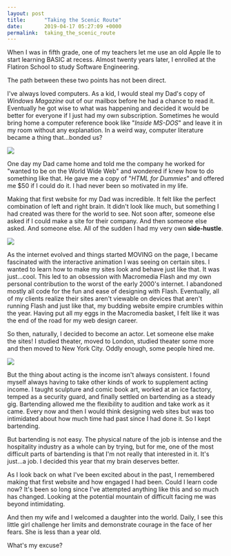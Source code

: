 ```yaml
---
layout: post
title:      "Taking the Scenic Route"
date:       2019-04-17 05:27:09 +0000
permalink:  taking_the_scenic_route
---
```



When I was in fifth grade, one of my teachers let me use an old Apple IIe to start learning BASIC at recess.   Almost twenty years later, I enrolled at the Flatiron School to study Software Engineering.  

The path between these two points has not been direct.

I've always loved computers.  As a kid, I would steal my Dad's copy of *Windows Magazine* out of our mailbox before he had a chance to read it.  Eventually he got wise to what was happening and decided it would be better for everyone if I just had my own subscription.  Sometimes he would bring home a computer reference book like "*Inside MS-DOS*" and leave it in my room without any explanation. In a weird way, computer literature became a thing that...bonded us?

![](https://media.giphy.com/media/3dq1QIQuGxK24Q50wd/giphy.gif)

One day my Dad came home and told me the company he worked for "wanted to be on the World Wide Web" and wondered if knew how to do something like that.  He gave me a copy of "*HTML for Dummies*" and offered me $50 if I could do it.  I had never been so motivated in my life.    

Making that first website for my Dad was incredible.  It felt like the perfect combination of left and right brain.  It didn't look like much, but something I had created was there for the world to see.  Not soon after, someone else asked if I could make a site for their company.  And then someone else asked.  And someone else.  All of the sudden I had my very own **side-hustle**.

![](https://media.giphy.com/media/1ldHRxMBsf3IA/giphy.gif)

As the internet evolved and things started MOVING on the page, I became fascinated with the interactive animation I was seeing on certain sites.  I wanted to learn how to make my sites look and behave just like that.  It was just...cool.  This led to an obsession with Macromedia Flash and my own personal contribution to the worst of the early 2000's internet.  I abandoned mostly all code for the fun and ease of designing with Flash.  Eventually, all of my clients realize their sites aren't viewable on devices that aren't running Flash and just like that, my budding website empire crumbles within the year.  Having put all my eggs in the Macromedia basket, I felt like it was the end of the road for my web design career.

So then, naturally, I decided to become an actor.  Let someone else make the sites!  I studied theater, moved to London, studied theater some more and then moved to New York City.  Oddly enough, some people hired me.  

![](https://media.giphy.com/media/l2JefKf4dbJi1YCIg/giphy.gif)

But the thing about acting is the income isn't always consistent.  I found myself always having to take other kinds of work to supplement acting income.   I taught sculpture and comic book art, worked at an ice factory, temped as a security guard, and finally settled on bartending as a steady gig.  Bartending allowed me the flexibility to audition and take work as it came.  Every now and then I would think designing web sites but was too intimidated about how much time had past since I had done it.  So I kept bartending. 

But bartending is not easy.  The physical nature of the job is intense and the hospitality industry as a whole can by trying, but for me, one of the most difficult parts of bartending is that I'm not really that interested in it.  It's just...a job.  I decided this year that my brain deserves better.

As I look back on what I've been excited about in the past, I remembered making that first website and how engaged I had been.  Could I learn code now?  It's been so long since I've attempted anything like this and so much has changed.  Looking at the potential mountain of difficult facing me was beyond intimidating.  

And then my wife and I welcomed a daughter into the world.  Daily, I see this little girl challenge her limits and demonstrate courage in the face of her fears.  She is less than a year old.  

What's my excuse?






